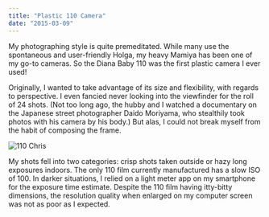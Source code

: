 ```yaml
---
title: "Plastic 110 Camera"
date: "2015-03-09"
---
```


My photographing style is quite premeditated. While many use the spontaneous and user-friendly Holga, my heavy Mamiya has been one of my go-to cameras. So the Diana Baby 110 was the first plastic camera I ever used!

Originally, I wanted to take advantage of its size and flexibility, with regards to perspective. I even fancied never looking into the viewfinder for the roll of 24 shots. (Not too long ago, the hubby and I watched a documentary on the Japanese street photographer Daido Moriyama, who stealthily took photos with his camera by his body.) But alas, I could not break myself from the habit of composing the frame.

![110 Chris](images/chris.jpg)

My shots fell into two categories: crisp shots taken outside or hazy long exposures indoors. The only 110 film currently manufactured has a slow ISO of 100. In darker situations, I relied on a light meter app on my smartphone for the exposure time estimate. Despite the 110 film having itty-bitty dimensions, the resolution quality when enlarged on my computer screen was not as poor as I expected.
